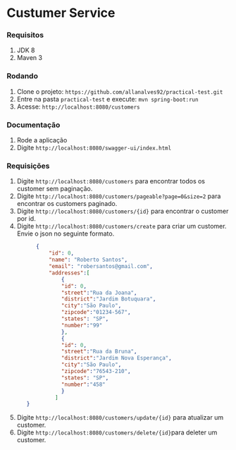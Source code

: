 # Custumer Service

### Requisitos

1. JDK 8
1. Maven 3

### Rodando

1. Clone o projeto: `https://github.com/allanalves92/practical-test.git`
1. Entre na pasta `practical-test` e execute: `mvn spring-boot:run`
1. Acesse: `http://localhost:8080/customers`


### Documentação
1. Rode a aplicação
2. Digite `http://localhost:8080/swagger-ui/index.html`

### Requisições
1. Digite `http://localhost:8080/customers` para encontrar todos os customer sem paginação.
2. Digite `http://localhost:8080/customers/pageable?page=0&size=2` para encontrar os customers paginado.
3. Digite `http://localhost:8080/customers/{id}` para encontrar o customer por id.
4. Digite `http://localhost:8080/customers/create` para criar um customer.
   Envie o json no seguinte formato.
      ```json 
            {    
                "id": 0,
                "name": "Roberto Santos",
                "email": "robersantos@gmail.com",
                "addresses":[
                    {
                    "id": 0,
                    "street":"Rua da Joana",
                    "district":"Jardim Botuquara",
                    "city":"São Paulo",
                    "zipcode":"01234-567",
                    "states": "SP",
                    "number":"99"
                    },
                    {
                    "id": 0,
                    "street":"Rua da Bruna",
                    "district":"Jardim Nova Esperança",
                    "city":"São Paulo",
                    "zipcode":"76543-210",
                    "states": "SP",
                    "number":"458"
                    }
                  ]
         }
5. Digite `http://localhost:8080/customers/update/{id}` para atualizar um customer.
6. Digite `http://localhost:8080/customers/delete/{id}`para deleter um customer.
   

